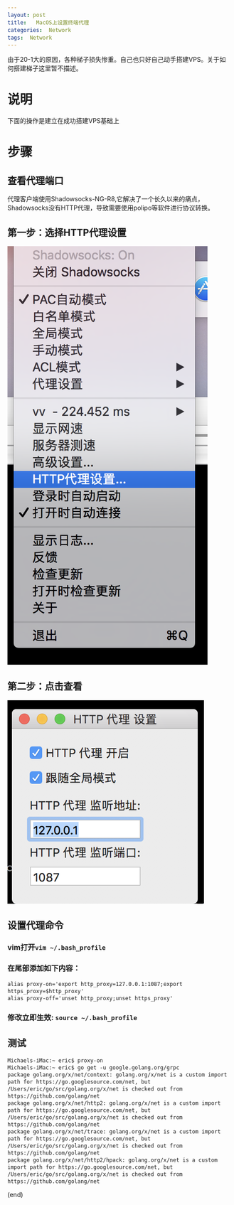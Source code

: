 ```yaml
---
layout: post
title:   MacOS上设置终端代理  
categories:  Network
tags:  Network 
--- 
```


由于20-1大的原因，各种梯子损失惨重。自己也只好自己动手搭建VPS。关于如何搭建梯子这里暂不描述。

# 说明  

下面的操作是建立在成功搭建VPS基础上 


# 步骤 


## 查看代理端口  

代理客户端使用Shadowsocks-NG-R8,它解决了一个长久以来的痛点，Shadowsocks没有HTTP代理，导致需要使用polipo等软件进行协议转换。

## 第一步：选择HTTP代理设置

![第一步：选择HTTP代理设置](../image/ssr-ng-1.png)


## 第二步：点击查看

![第二步：点击查看](../image/ssr-ng-2.png)


## 设置代理命令

### vim打开`vim ~/.bash_profile`

### 在尾部添加如下内容： 

```
alias proxy-on='export http_proxy=127.0.0.1:1087;export https_proxy=$http_proxy'
alias proxy-off='unset http_proxy;unset https_proxy'
```

### 修改立即生效: `source ~/.bash_profile`


## 测试 


```
Michaels-iMac:~ eric$ proxy-on 
Michaels-iMac:~ eric$ go get -u google.golang.org/grpc   
package golang.org/x/net/context: golang.org/x/net is a custom import path for https://go.googlesource.com/net, but /Users/eric/go/src/golang.org/x/net is checked out from https://github.com/golang/net
package golang.org/x/net/http2: golang.org/x/net is a custom import path for https://go.googlesource.com/net, but /Users/eric/go/src/golang.org/x/net is checked out from https://github.com/golang/net
package golang.org/x/net/trace: golang.org/x/net is a custom import path for https://go.googlesource.com/net, but /Users/eric/go/src/golang.org/x/net is checked out from https://github.com/golang/net
package golang.org/x/net/http2/hpack: golang.org/x/net is a custom import path for https://go.googlesource.com/net, but /Users/eric/go/src/golang.org/x/net is checked out from https://github.com/golang/net
```

(end)




